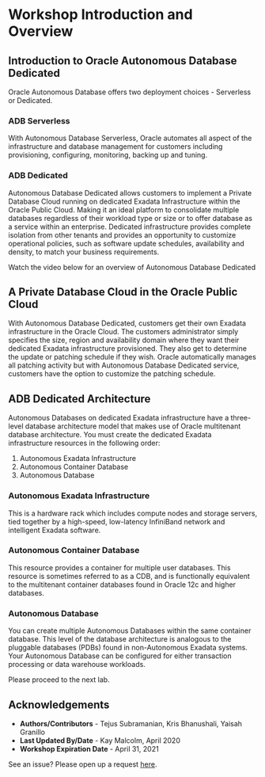 # Workshop Introduction and Overview #

## Introduction to Oracle Autonomous Database Dedicated ##
Oracle Autonomous Database offers two deployment choices - Serverless or  Dedicated.

### ADB Serverless
With Autonomous Database Serverless, Oracle automates all aspect of the infrastructure and database management for customers including provisioning, configuring, monitoring, backing up and tuning.

### ADB Dedicated
Autonomous Database Dedicated allows customers to implement a Private Database Cloud running on dedicated Exadata Infrastructure within the Oracle Public Cloud. Making it an ideal platform to consolidate multiple databases regardless of their workload type or size or to offer database as a service within an enterprise. Dedicated infrastructure provides complete isolation from other tenants and provides an opportunity to customize operational policies, such as software update schedules, availability and density, to match your business requirements.

Watch the video below for an overview of Autonomous Database Dedicated

[](youtube:fOKSNzDz1pk)

## A Private Database Cloud in the Oracle Public Cloud 

With Autonomous Database Dedicated, customers get their own Exadata infrastructure in the Oracle Cloud. The customers administrator simply specifies the size, region and availability domain where they want their dedicated Exadata infrastructure provisioned.  They also get to determine the update or patching schedule if they wish. Oracle automatically manages all patching activity but with Autonomous Database Dedicated service, customers have the option to customize the patching schedule.

## ADB Dedicated Architecture

Autonomous Databases on dedicated Exadata infrastructure have a three-level database architecture model that makes use of Oracle multitenant database architecture.  You must create the dedicated Exadata infrastructure resources in the following order:

1. Autonomous Exadata Infrastructure
2. Autonomous Container Database
3. Autonomous Database

### Autonomous Exadata Infrastructure

This is a hardware rack which includes compute nodes and storage servers, tied together by a high-speed, low-latency InfiniBand network and intelligent Exadata software.

### Autonomous Container Database

This resource provides a container for multiple user databases. This resource is sometimes referred to as a CDB, and is functionally equivalent to the multitenant container databases found in Oracle 12c and higher databases.

### Autonomous Database

You can create multiple Autonomous Databases within the same container database. This level of the database architecture is analogous to the pluggable databases (PDBs) found in non-Autonomous Exadata systems. Your Autonomous Database can be configured for either transaction processing or data warehouse workloads.


Please proceed to the next lab.

## Acknowledgements

- **Authors/Contributors** - Tejus Subramanian, Kris Bhanushali, Yaisah Granillo
- **Last Updated By/Date** - Kay Malcolm, April 2020
- **Workshop Expiration Date** - April 31, 2021

See an issue?  Please open up a request [here](https://github.com/oracle/learning-library/issues).
